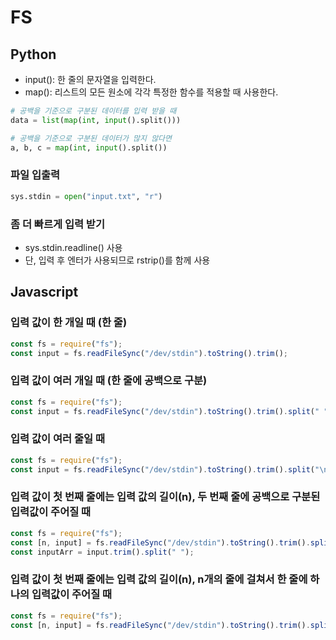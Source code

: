 # FS

## Python

- input(): 한 줄의 문자열을 입력한다.
- map(): 리스트의 모든 원소에 각각 특정한 함수를 적용할 때 사용한다.

```py
# 공백을 기준으로 구분된 데이터를 입력 받을 때
data = list(map(int, input().split()))

# 공백을 기준으로 구분된 데이터가 많지 않다면
a, b, c = map(int, input().split())
```

### 파일 입출력

```py
sys.stdin = open("input.txt", "r")
```

### 좀 더 빠르게 입력 받기

- sys.stdin.readline() 사용
- 단, 입력 후 엔터가 사용되므로 rstrip()를 함께 사용

## Javascript

### 입력 값이 한 개일 때 (한 줄)

```js
const fs = require("fs");
const input = fs.readFileSync("/dev/stdin").toString().trim();
```

### 입력 값이 여러 개일 때 (한 줄에 공백으로 구분)

```js
const fs = require("fs");
const input = fs.readFileSync("/dev/stdin").toString().trim().split(" ");
```

### 입력 값이 여러 줄일 때

```js
const fs = require("fs");
const input = fs.readFileSync("/dev/stdin").toString().trim().split("\n");
```

### 입력 값이 첫 번째 줄에는 입력 값의 길이(n), 두 번째 줄에 공백으로 구분된 입력값이 주어질 때

```js
const fs = require("fs");
const [n, input] = fs.readFileSync("/dev/stdin").toString().trim().split("\n");
const inputArr = input.trim().split(" ");
```

### 입력 값이 첫 번째 줄에는 입력 값의 길이(n), n개의 줄에 걸쳐서 한 줄에 하나의 입력값이 주어질 때

```js
const fs = require("fs");
const [n, input] = fs.readFileSync("/dev/stdin").toString().trim().split("\n");
```
